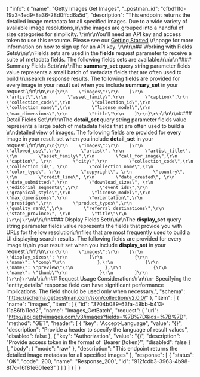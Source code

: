 {
  "info": {
    "name": "Getty Images Get Images",
    "_postman_id": "cfbd11fd-19a3-4ed9-8a36-28d0ffcd6a5d",
    "description": "This endpoint returns the detailed image metadata for all specified images. Due to a wide variety of available image resolutions,\r\nthe images are grouped into a handful of size categories for simplicity. \r\n\r\nYou'll need an API key and access token to use this resource. Please see our [Getting Started](http://developers.gettyimages.com/en/getting-started.html) \r\npage for more information on how to sign up for an API key. \r\n\r\n## Working with Fields Sets\r\n\r\nFields sets are used in the **fields** request parameter to receive a suite of metadata fields. The following fields sets are available:\r\n\r\n#### Summary Fields Set\r\n\r\nThe **summary_set** query string parameter fields value represents a small batch of metadata fields that are often used to build \r\nsearch response results. The following fields are provided for every image in your result set when you include **summary_set** in your request.\r\n\r\n```\r\n{\r\n    \"images\":\r\n    [\r\n        \"artist\",\r\n        \"asset_family\",\r\n        \"caption\",\r\n        \"collection_code\",\r\n        \"collection_id\",\r\n        \"collection_name\",\r\n        \"license_model\",\r\n        \"max_dimensions\",\r\n        \"title\"\r\n    ]\r\n}\r\n```\r\n\r\n#### Detail Fields Set\r\n\r\nThe **detail_set** query string parameter fields value represents a large batch of metadata fields that are often used to build a \r\ndetailed view of images. The following fields are provided for every image in your result set when you include **detail_set** in your request.\r\n\r\n```\r\n{\r\n    \"images\":\r\n    [\r\n        \"allowed_use\",\r\n        \"artist\", \r\n        \"artist_title\", \r\n        \"asset_family\",\r\n        \"call_for_image\",\r\n        \"caption\", \r\n        \"city\",\r\n        \"collection_code\",\r\n        \"collection_id\", \r\n        \"collection_name\",\r\n        \"color_type\", \r\n        \"copyright\", \r\n        \"country\", \r\n        \"credit_line\", \r\n        \"date_created\", \r\n        \"date_submitted\",\r\n        \"download_sizes\", \r\n        \"editorial_segments\",\r\n        \"event_ids\",\r\n        \"graphical_style\",\r\n        \"license_model\",\r\n        \"max_dimensions\",\r\n        \"orientation\",\r\n        \"prestige\",\r\n        \"product_types\",\r\n        \"quality_rank\",\r\n        \"referral_destinations\",\r\n        \"state_province\", \r\n        \"title\"\r\n    ]\r\n}\r\n```\r\n\r\n#### Display Fields Set\r\n\r\nThe **display_set** query string parameter fields value represents the fields that provide you with URLs for the low resolution\r\nfiles that are most frequently used to build a UI displaying search results. The following fields are provided for every image \r\nin your result set when you include **display_set** in your request.\r\n\r\n```\r\n{\r\n    \"images\":\r\n    [\r\n        \"display_sizes\": \r\n        [\r\n            {\r\n                \"name\": \"comp\"\r\n            },\r\n            {\r\n                \"name\": \"preview\"\r\n            },\r\n            {\r\n                \"name\": \"thumb\"\r\n            }\r\n        ]\r\n    ]\r\n}\r\n```\r\n\r\n## Request Usage Considerations\r\n\r\n- Specifying the \"entity_details\" response field can have significant performance implications. The field should be used only when necessary.",
    "schema": "https://schema.getpostman.com/json/collection/v2.0.0/"
  },
  "item": [
    {
      "name": "images",
      "item": [
        {
          "id": "3704b089-63fa-49bb-b413-11a86fb11ed2",
          "name": "Images_GetBatch",
          "request": {
            "url": "http://api.gettyimages.com/v3/images?fields=%7B%7D&ids=%7B%7D",
            "method": "GET",
            "header": [
              {
                "key": "Accept-Language",
                "value": "{}",
                "description": "Provide a header to specify the language of result values",
                "disabled": false
              },
              {
                "key": "Authorization",
                "value": "{}",
                "description": "Provide access token in the format of 'Bearer {token}'",
                "disabled": false
              }
            ],
            "body": {
              "mode": "raw"
            },
            "description": "This endpoint returns the detailed image metadata for all specified images"
          },
          "response": [
            {
              "status": "OK",
              "code": 200,
              "name": "Response_200",
              "id": "912fcdb3-3963-4b98-8f7c-16f81e601ee3"
            }
          ]
        }
      ]
    }
  ]
}